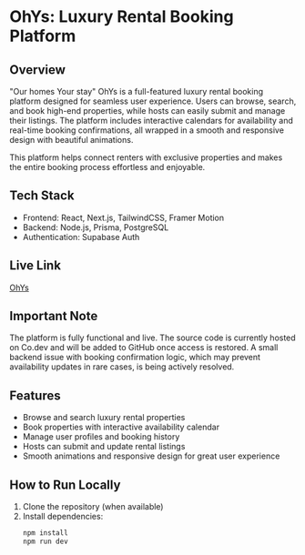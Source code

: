 # OhYs: Luxury Rental Booking Platform

## Overview
"Our homes Your stay"
OhYs is a full-featured luxury rental booking platform designed for seamless user experience. Users can browse, search, and book high-end properties, while hosts can easily submit and manage their listings. The platform includes interactive calendars for availability and real-time booking confirmations, all wrapped in a smooth and responsive design with beautiful animations.

This platform helps connect renters with exclusive properties and makes the entire booking process effortless and enjoyable.

## Tech Stack
- Frontend: React, Next.js, TailwindCSS, Framer Motion  
- Backend: Node.js, Prisma, PostgreSQL  
- Authentication: Supabase Auth  

## Live Link
[OhYs](https://30gsybdbah3dpwio.live.co.dev/)  

## Important Note
The platform is fully functional and live. The source code is currently hosted on Co.dev and will be added to GitHub once access is restored. A small backend issue with booking confirmation logic, which may prevent availability updates in rare cases, is being actively resolved.

## Features
- Browse and search luxury rental properties  
- Book properties with interactive availability calendar  
- Manage user profiles and booking history  
- Hosts can submit and update rental listings  
- Smooth animations and responsive design for great user experience  

## How to Run Locally
1. Clone the repository (when available)  
2. Install dependencies:
   ```bash
   npm install
   npm run dev
